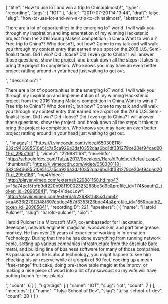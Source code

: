 {
  "title": "How to use IoT and win a trip to China(almost)!",
  "type": "recording",
  "tags": [
    "IOT"
  ],
  "date": "2017-07-20T14:13:44",
  "draft": false,
  "slug": "how-to-use-iot-and-win-a-trip-to-chinaalmost",
  "abstract": "<p>There are a lot of opportunities in the emerging IoT world. I will walk you through my inspiration and implementation of my winning Hackster.io project from the 2016 Young Makers competition in China.Want to win a ?Free trip to China?? Who doesn?t, but how? Come to my talk and will walk you through my contest entry that earned me a spot on the 2016 U.S. Semi-finalist team. Did I win? Did I loose? Did I even go to China? I will answer those questions, show the project, and break down all the steps it takes to bring the project to completion. Who knows you may have an even better project rattling around in your head just waiting to get out.</p>",
  "description": "<p>There are a lot of opportunities in the emerging IoT world. I will walk you through my inspiration and implementation of my winning Hackster.io project from the 2016 Young Makers competition in China.Want to win a ?Free trip to China?? Who doesn?t, but how? Come to my talk and will walk you through my contest entry that earned me a spot on the 2016 U.S. Semi-finalist team. Did I win? Did I loose? Did I even go to China? I will answer those questions, show the project, and break down all the steps it takes to bring the project to completion. Who knows you may have an even better project rattling around in your head just waiting to get out.</p>",
  "images": [
    "https://i.vimeocdn.com/video/650308118-632c946685510e51c7a5ca926a3daf0352daa6bd1df381279ce20ef94cad20f1-d_295x166"
  ],
  "vimeo": "229881168",
  "moreinfo": "http://schoolofdev.com/Tulsa/2017/Speakers/HaroldPulcher/default.aspx",
  "thumbnail": "https://i.vimeocdn.com/video/650308118-632c946685510e51c7a5ca926a3daf0352daa6bd1df381279ce20ef94cad20f1-d_295x166",
  "mp4Video": "http://player.vimeo.com/external/229881168.hd.mp4?s=15a74ec15fbfb9df220b98f19002325268be3d9c&profile_id=174&oauth2_token_id=20985841",
  "mp4VideoLow": "http://player.vimeo.com/external/229881168.sd.mp4?s=a4636f279f2f48f607ebdec457d3353f23bdc44a&profile_id=165&oauth2_token_id=20985841",
  "recordingID": 221,
  "speakers": [
    {
      "name": "Harold Pulcher",
      "slug": "harold-pulcher",
      "bio": "<p>Harold Pulcher is a Microsoft MVP, co-ambassador for Hackster.io, developer, network engineer, magician, woodworker, and part time grease monkey. He has over 25 years of experience working in Information Technology. During that time he has done everything from running network cable, setting up various companies infrastructure from the absolute bare metal, and building line of business software for many of those companies. As passionate as he is about technology, you might happen to see him checking his air reserve while at a depth of 60 feet, cooking up a mean “free-range” fruit cake, doing pre-show table magic at the improv, or making a nice piece of wood into a lot of\r\nsawdust so my wife will have potting bench for her plants.</p>",
      "count": 6
    }
  ],
  "ugtvtags": [
    {
      "name": "IOT",
      "slug": "iot",
      "count": 7
    }
  ],
  "meetups": [
    {
      "name": "Tulsa School of Dev",
      "slug": "tulsa-school-of-dev",
      "count": 20
    }
  ]
}